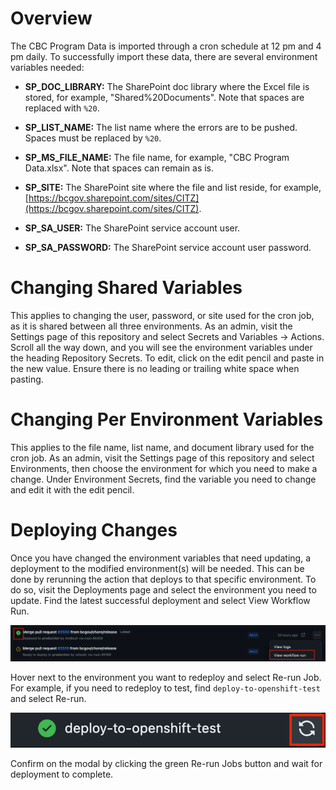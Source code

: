# Overview

The CBC Program Data is imported through a cron schedule at 12 pm and 4 pm daily. To successfully import these data, there are several environment variables needed:

- **SP_DOC_LIBRARY:** The SharePoint doc library where the Excel file is stored, for example, "Shared%20Documents". Note that spaces are replaced with `%20`.

- **SP_LIST_NAME:** The list name where the errors are to be pushed. Spaces must be replaced by `%20`.

- **SP_MS_FILE_NAME:** The file name, for example, "CBC Program Data.xlsx". Note that spaces can remain as is.

- **SP_SITE:** The SharePoint site where the file and list reside, for example, [https://bcgov.sharepoint.com/sites/CITZ](https://bcgov.sharepoint.com/sites/CITZ).

- **SP_SA_USER:** The SharePoint service account user.

- **SP_SA_PASSWORD:** The SharePoint service account user password.

# Changing Shared Variables

This applies to changing the user, password, or site used for the cron job, as it is shared between all three environments. As an admin, visit the Settings page of this repository and select Secrets and Variables -> Actions. Scroll all the way down, and you will see the environment variables under the heading Repository Secrets. To edit, click on the edit pencil and paste in the new value. Ensure there is no leading or trailing white space when pasting.

# Changing Per Environment Variables

This applies to the file name, list name, and document library used for the cron job. As an admin, visit the Settings page of this repository and select Environments, then choose the environment for which you need to make a change. Under Environment Secrets, find the variable you need to change and edit it with the edit pencil.

# Deploying Changes

Once you have changed the environment variables that need updating, a deployment to the modified environment(s) will be needed. This can be done by rerunning the action that deploys to that specific environment. To do so, visit the Deployments page and select the environment you need to update. Find the latest successful deployment and select View Workflow Run.

![Image showing how to find the latest deployment using the deployment page on GitHub](images/find_latest_deployment.png)

Hover next to the environment you want to redeploy and select Re-run Job. For example, if you need to redeploy to test, find `deploy-to-openshift-test` and select Re-run.

![Image showing how to re-run deployments](images/re-run_button.png)

Confirm on the modal by clicking the green Re-run Jobs button and wait for deployment to complete.
